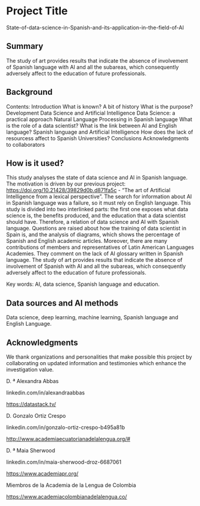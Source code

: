 <!-- This is the markdown template for the final project of the Building AI course, 
created by Reaktor Innovations and University of Helsinki. 
Copy the template, paste it to your GitHub README and edit! -->

# Project Title
State-of-data-science-in-Spanish-and-its-application-in-the-field-of-AI

## Summary

The study of art provides results that indicate the absence of involvement of Spanish language with AI and all the subareas, which consequently adversely affect to the education of future professionals.


## Background

Contents:
Introduction
What is known?
A bit of history
What is the purpose?
Development
Data Science and Artificial Intelligence
Data Science: a practical approach
Natural Language Processing in Spanish language
What is the role of a data scientist?
What is the link between AI and English language?
Spanish language and Artificial Intelligence
How does the lack of resourcess affect to Spanish Universities?
Conclusions
Acknowledgments to collaborators


## How is it used?

This study analyses the state of data science and AI in Spanish language. The motivation is driven by our previous project: https://doi.org/10.21428/39829d0b.d871fa5c - “The art of Artificial Intelligence from a lexical perspective”. The search for information about AI in Spanish language was a failure, so it must rely on English language. This study is divided into two interlinked parts: the first one exposes what data science is, the benefits produced, and the education that a data scientist should have. Therefore, a relation of data science and AI with Spanish language. Questions are raised about how the training of data scientist in Spain is, and the analysis of diagrams, which shows the percentage of Spanish and English academic articles. Moreover, there are many contributions of members and representatives of Latin American Languages Academies. They comment on the lack of AI glossary written in Spanish language. The study of art provides results that indicate the absence of involvement of Spanish with AI and all the subareas, which consequently adversely affect to the education of future professionals. 

Key words: AI, data science, Spanish language and education. 

## Data sources and AI methods
Data science, deep learning, machine learning, Spanish language and English Language.

## Acknowledgments

We thank organizations and personalities that make possible this project by collaborating on updated information and testimonies which enhance the investigation value.

D. ª Alexandra Abbas     

linkedin.com/in/alexandraabbas

https://datastack.tv/

D. Gonzalo Ortiz Crespo  

linkedin.com/in/gonzalo-ortiz-crespo-b495a81b

http://www.academiaecuatorianadelalengua.org/#

D. ª Maia Sherwood

linkedin.com/in/maia-sherwood-droz-6687061

https://www.academiapr.org/

Miembros de la Academia de la Lengua de Colombia

https://www.academiacolombianadelalengua.co/
